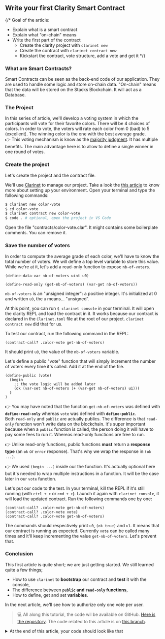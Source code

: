## Write your first Clarity Smart Contract

{/*
Goal of the article:
- Explain what is a smart contract
- Explain what "on-chain" means
- Write the first part of the contract
  - Create the clarity project with `clarinet new`
  - Create the contract with `clarinet contract new`
  - Kickstart the contract, vote structure, add a vote and get it
*/}

### What are Smart Contracts?

Smart Contracts can be seen as the back-end code of our application. They are used to handle some logic and store on-chain data.
"On-chain" means that the data will be stored on the Stacks Blockchain. It will act as a Database.

### The Project

In this series of article, we'll develop a voting system in which the participants will vote for their favorite colors. There will be 4 choices of colors. In order to vote, the voters will rate each color from 0 (bad) to 5 (excellent). The winning color is the one with the best average grade.  
:point_right: This voting mechanism is know as the [majority judgment](https://en.wikipedia.org/wiki/Majority_judgment). It has multiple benefits. The main advantage here is to allow to define a single winner in one round of votes.

### Create the project

Let's create the project and the contract file.

We'll use [Clarinet](https://github.com/hirosystems/clarinet) to manage our project. Take a look the [this article](/00-annexes/01-setting-up-env) to know more about setting up your environment.
Open your terminal and type the following commands:

```bash
$ clarinet new color-vote
$ cd color-vote
$ clarinet contract new color-vote
$ code . # optional, open the project in VS Code
```

Open the file "contracts/color-vote.clar". It might contains some boilerplate comments. You can remove it.

### Save the number of voters

In order to compute the average grade of each color, we'll have to know the total number of voters.
We will define a top level variable to store this value. While we're at it, let's add a read-only function to expose `nb-of-voters`.

```clarity
(define-data-var nb-of-voters uint u0)

(define-read-only (get-nb-of-voters) (var-get nb-of-voters))
```

`nb-of-voters` is an "unsigned integer": a positive integer. It's initialized at 0 and written `u0`, the `u` means... "unsigned".

At this point, you can run `$ clarinet console` in your terminal. It will open the clarity REPL and load the contract in it. It works because our contract is declared in the `Clarinet.toml` file at the root of our project. `clarinet contract new` did that for us.

To test our contract, run the following command in the REPL:

```clarity
(contract-call? .color-vote get-nb-of-voters)
```
It should print `u0`, the value of the `nb-of-voters` variable.

Let's define a public "vote" function that will simply increment the number of voters every time it's called. Add it at the end of the file.

```clarity
(define-public (vote)
  (begin
    ;; the vote logic will be added later
    (ok (var-set nb-of-voters (+ (var-get nb-of-voters) u1)))
  )
)
```

:point_right: You may have noted that the function `get-nb-of-voters` was defined with **`define-read-only`** whereas `vote` was defined with **`define-public`**.  
Both `read-only` and `public` are actually publics. The difference is that `read-only` function won't write data on the blockchain. It's super important because when a `public` function is called, the person doing it will have to pay some fees to run it. Whereas read-only functions are free to run.

:point_right: Unlike read-only functions, public functions **must** return a **response type** (an `ok` or `error` response). That's why we wrap the response in `(ok ...)`.

:point_right: We used `(begin ...)` inside our the function. It's actually optional here but it's needed to wrap multiple instructions in a function. It will be the case later in our `vote` function.

Let's put our code to the test. In your terminal, kill the REPL if it's still running (with `ctrl + c` or `cmd + c`). Launch it again with `clarinet console`, it will load the updated contract. Run the following commands one by one:

```clarity
(contract-call? .color-vote get-nb-of-voters)
(contract-call? .color-vote vote)
(contract-call? .color-vote get-nb-of-voters)
```

The commands should respectively print `u0`, `(ok true)` and `u1`. It means that our contract is running as expected. Currently `vote` can be called many times and it'll keep incrementing the value `get-nb-of-voters`. Let's prevent that.

### Conclusion

This first article is quite short; we are just getting started. We still learned quite a few things;
- How to use `clarinet` to **bootstrap** our contract and **test** it with the console,
- The difference between **`public` and `read-only` functions**,
- How to define, get and set **variables**.

In the next article, we'll see how to authorize only one vote per user.

> 💻 All along this tutorial, the code wil be available on GitHub. [Here is the repository](https://github.com/hugocaillard/clarity-voting-tuto).
> The code related to this article is on [this branch](https://github.com/hugocaillard/clarity-voting-tuto/tree/step-1).


<details>
<summary>At the end of this article, your code should look like that</summary>

```clarity
(define-data-var nb-of-voters uint u0)

(define-public (vote)
  (begin
    (ok (var-set nb-of-voters (+ (var-get nb-of-voters) u1)))
  )
)

(define-read-only (get-nb-of-voters) (var-get nb-of-voters))
```
</details>
